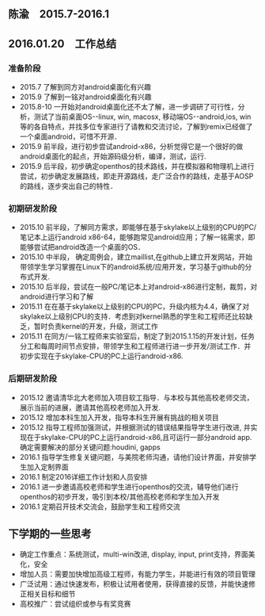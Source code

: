 ## 陈渝　2015.7-2016.1

## 2016.01.20　工作总结

### 准备阶段

 - 2015.7 了解到同方对android桌面化有兴趣
 - 2015.9 了解到一铭对android桌面化有兴趣
 - 2015.8-10 一开始对android桌面化还不太了解，进一步调研了可行性，分析，测试了当前桌面OS--linux, win, macosx, 移动端OS--android,ios, win等的各自特点，并找多位专家进行了请教和交流讨论，了解到remix已经做了一个桌面android，可惜不开源．
 - 2015.9 前半段，进行初步尝试android-x86，分析觉得它是一个很好的做android桌面化的起点，开始源码级分析，编译，测试，运行.
 - 2015.9 后半段，初步确定openthos的技术路线，并在模拟器和物理机上进行尝试，初步确定发展路线，即走开源路线，走广泛合作的路线，走基于AOSP的路线，逐步突出自己的特性．

### 初期研发阶段

 - 2015.10 前半段，了解同方需求，即能够在基于skylake以上级别的CPU的PC/笔记本上运行android x86-64，能够跑常见android应用；了解一铭需求，即能够尝试把android改造一个桌面的OS．
 - 2015.10 中半段， 确定周例会，建立maillist,在github上建立开发网站，开始带领学生学习掌握在Linux下的android系统/应用开发，学习基于github的分布式开发.
 - 2015.10 后半段，尝试在一般PC/笔记本上对android-x86进行定制，裁剪，对android进行学习和了解
 - 2015.11 在在基于skylake以上级别的CPU的PC，升级内核为4.4，确保了对skylake以上级别CPU的支持．考虑到对kernel熟悉的学生和工程师还比较缺乏，暂时负责kernel的开发，升级，测试工作
 - 2015.11 在同方/一铭工程师来实验室后，制定了到2015.1.15的开发计划，任务分工和每周时间节点安排，带领学生和工程师进行进一步开发/测试工作．并初步实现在于skylake-CPU的PC上运行android-x86.

### 后期研发阶段

 - 2015.12 邀请清华北大老师加入项目软工指导．与本校与其他高校老师交流，展示当前的进展，邀请其他高校老师加入开发.
 - 2015.12 增加本科生加入开发，指导本科生开展有挑战的相关项目
 - 2015.12 指导工程师加强测试，并根据测试的错误结果指导学生进行改进, 并实现在于skylake-CPU的PC上运行android-x86,且可运行一部分android app. 确定需要解决的部分关键问题:houdini, gapps
 - 2016.1 指导学生修复关键问题，与美院老师沟通，请他们设计界面，并安排学生加入定制界面
 - 2016.1 制定2016详细工作计划和人员安排
 - 2016.1 进一步邀请高校老师和学生进行openthos的交流，辅导他们进行openthos的初步开发，吸引到本校/其他高校老师和学生加入开发
 - 2016.1 定期召开技术交流会，鼓励学生和工程师交流


## 下学期的一些思考

 - 确定工作重点：系统测试，multi-win改进, display, input, print支持，界面美化，安全
 - 增加人员：需要加快增加高级工程师，有能力学生，并能进行有效的项目管理
 - 广泛试用：通过快速发布，积极让试用者使用，获得直接的反馈，并能快速修正相关目标和细节
 - 高校推广：尝试组织或参与有奖竞赛